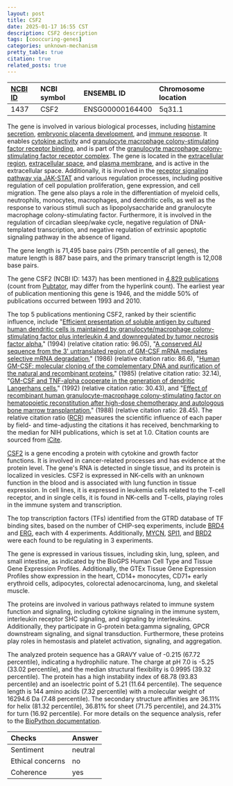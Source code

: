 ```yaml
---
layout: post
title: CSF2
date: 2025-01-17 16:55 CST
description: CSF2 description
tags: [cooccuring-genes]
categories: unknown-mechanism
pretty_table: true
citation: true
related_posts: true
---
```




| [NCBI ID](https://www.ncbi.nlm.nih.gov/gene/1437) | NCBI symbol | ENSEMBL ID | Chromosome location |
| :-------- | :------- | :-------- | :------- |
| 1437  | CSF2 | ENSG00000164400 | 5q31.1 |



The gene is involved in various biological processes, including [histamine secretion](https://amigo.geneontology.org/amigo/term/GO:0001821), [embryonic placenta development](https://amigo.geneontology.org/amigo/term/GO:0001892), and [immune response](https://amigo.geneontology.org/amigo/term/GO:0006955). It enables [cytokine activity](https://amigo.geneontology.org/amigo/term/GO:0005125) and [granulocyte macrophage colony-stimulating factor receptor binding](https://amigo.geneontology.org/amigo/term/GO:0005129), and is part of the [granulocyte macrophage colony-stimulating factor receptor complex](https://amigo.geneontology.org/amigo/term/GO:0030526). The gene is located in the [extracellular region](https://amigo.geneontology.org/amigo/term/GO:0005576), [extracellular space](https://amigo.geneontology.org/amigo/term/GO:0005615), and [plasma membrane](https://amigo.geneontology.org/amigo/term/GO:0005886), and is active in the extracellular space. Additionally, it is involved in the [receptor signaling pathway via JAK-STAT](https://amigo.geneontology.org/amigo/term/GO:0007259) and various regulation processes, including positive regulation of cell population proliferation, gene expression, and cell migration. The gene also plays a role in the differentiation of myeloid cells, neutrophils, monocytes, macrophages, and dendritic cells, as well as the response to various stimuli such as lipopolysaccharide and granulocyte macrophage colony-stimulating factor. Furthermore, it is involved in the regulation of circadian sleep/wake cycle, negative regulation of DNA-templated transcription, and negative regulation of extrinsic apoptotic signaling pathway in the absence of ligand.


The gene length is 71,495 base pairs (75th percentile of all genes), the mature length is 887 base pairs, and the primary transcript length is 12,008 base pairs.


The gene CSF2 (NCBI ID: 1437) has been mentioned in [4,829 publications](https://pubmed.ncbi.nlm.nih.gov/?term=%22CSF2%22) (count from [Pubtator](https://academic.oup.com/nar/article/47/W1/W587/5494727), may differ from the hyperlink count). The earliest year of publication mentioning this gene is 1946, and the middle 50% of publications occurred between 1993 and 2010.


The top 5 publications mentioning CSF2, ranked by their scientific influence, include "[Efficient presentation of soluble antigen by cultured human dendritic cells is maintained by granulocyte/macrophage colony-stimulating factor plus interleukin 4 and downregulated by tumor necrosis factor alpha.](https://pubmed.ncbi.nlm.nih.gov/8145033)" (1994) (relative citation ratio: 96.05), "[A conserved AU sequence from the 3' untranslated region of GM-CSF mRNA mediates selective mRNA degradation.](https://pubmed.ncbi.nlm.nih.gov/3488815)" (1986) (relative citation ratio: 86.6), "[Human GM-CSF: molecular cloning of the complementary DNA and purification of the natural and recombinant proteins.](https://pubmed.ncbi.nlm.nih.gov/3923623)" (1985) (relative citation ratio: 32.14), "[GM-CSF and TNF-alpha cooperate in the generation of dendritic Langerhans cells.](https://pubmed.ncbi.nlm.nih.gov/1279441)" (1992) (relative citation ratio: 30.43), and "[Effect of recombinant human granulocyte-macrophage colony-stimulating factor on hematopoietic reconstitution after high-dose chemotherapy and autologous bone marrow transplantation.](https://pubmed.ncbi.nlm.nih.gov/3281007)" (1988) (relative citation ratio: 28.45). The relative citation ratio ([RCR](https://journals.plos.org/plosbiology/article?id=10.1371/journal.pbio.1002541)) measures the scientific influence of each paper by field- and time-adjusting the citations it has received, benchmarking to the median for NIH publications, which is set at 1.0. Citation counts are sourced from [iCite](https://icite.od.nih.gov).


[CSF2](https://www.proteinatlas.org/ENSG00000164400-CSF2) is a gene encoding a protein with cytokine and growth factor functions. It is involved in cancer-related processes and has evidence at the protein level. The gene's RNA is detected in single tissue, and its protein is localized in vesicles. CSF2 is expressed in NK-cells with an unknown function in the blood and is associated with lung function in tissue expression. In cell lines, it is expressed in leukemia cells related to the T-cell receptor, and in single cells, it is found in NK-cells and T-cells, playing roles in the immune system and transcription.


The top transcription factors (TFs) identified from the GTRD database of TF binding sites, based on the number of CHIP-seq experiments, include [BRD4](https://www.ncbi.nlm.nih.gov/gene/23476) and [ERG](https://www.ncbi.nlm.nih.gov/gene/2078), each with 4 experiments. Additionally, [MYCN](https://www.ncbi.nlm.nih.gov/gene/4613), [SPI1](https://www.ncbi.nlm.nih.gov/gene/6688), and [BRD2](https://www.ncbi.nlm.nih.gov/gene/6046) were each found to be regulating in 3 experiments.





The gene is expressed in various tissues, including skin, lung, spleen, and small intestine, as indicated by the BioGPS Human Cell Type and Tissue Gene Expression Profiles. Additionally, the GTEx Tissue Gene Expression Profiles show expression in the heart, CD14+ monocytes, CD71+ early erythroid cells, adipocytes, colorectal adenocarcinoma, lung, and skeletal muscle.


The proteins are involved in various pathways related to immune system function and signaling, including cytokine signaling in the immune system, interleukin receptor SHC signaling, and signaling by interleukins. Additionally, they participate in G-protein beta:gamma signaling, GPCR downstream signaling, and signal transduction. Furthermore, these proteins play roles in hemostasis and platelet activation, signaling, and aggregation.



The analyzed protein sequence has a GRAVY value of -0.215 (67.72 percentile), indicating a hydrophilic nature. The charge at pH 7.0 is -5.25 (33.02 percentile), and the median structural flexibility is 0.9995 (39.32 percentile). The protein has a high instability index of 68.78 (93.83 percentile) and an isoelectric point of 5.21 (11.64 percentile). The sequence length is 144 amino acids (7.32 percentile) with a molecular weight of 16294.6 Da (7.48 percentile). The secondary structure affinities are 36.11% for helix (81.32 percentile), 36.81% for sheet (71.75 percentile), and 24.31% for turn (16.92 percentile). For more details on the sequence analysis, refer to the [BioPython documentation](https://biopython.org/docs/1.75/api/Bio.SeqUtils.ProtParam.html).





| Checks    | Answer |
| :-------- | :------- |
| Sentiment  | neutral   |
| Ethical concerns | no     |
| Coherence    | yes    |